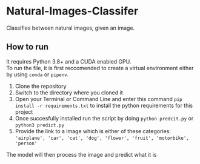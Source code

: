 # Natural-Images-Classifer
Classifies between natural images, given an image.


## How to run
It requires Python 3.8+ and a CUDA enabled GPU.<br>
To run the file, it is first reccomended to create a virtual environment either by using `conda` or `pipenv`.

1. Clone the repository
2. Switch to the directory where you cloned it
3. Open your Terminal or Command Line and enter this command `pip install -r requirements.txt` to install the python requirements for this project
4. Once succesfully installed run the script by doing `python predcit.py` or `python3 predict.py` 
5. Provide the link to a image which is either of these categories: `'airplane', 'car', 'cat', 'dog', 'flower', 'fruit', 'motorbike', 'person'`

The model will then process the image and predict what it is
